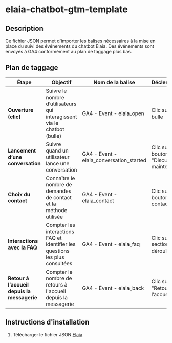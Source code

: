 # elaia-chatbot-gtm-template

## Description

Ce fichier JSON permet d'importer les balises nécessaires à la mise en place du suivi des événements du chatbot Elaia. 
Des événements sont envoyés à GA4 conformément au plan de taggage plus bas. 

## Plan de taggage 

| Étape                             | Objectif                                                                 | Nom de la balise                   | Déclencheur                          | Variables / Exemple dataLayer                                                                                         |
|----------------------------------|--------------------------------------------------------------------------|----------------------------------|------------------------------------|----------------------------------------------------------------------------------------------------------------------|
| **Ouverture (clic)**              | Suivre le nombre d’utilisateurs qui interagissent via le chatbot (bulle) | GA4 - Event - elaia_open         | Clic sur la bulle                   | `dataLayer.push({'event':'elaia_open'});`                                                                             |
| **Lancement d’une conversation** | Suivre quand un utilisateur lance une conversation                       | GA4 - Event - elaia_conversation_started | Clic sur le bouton "Discuter maintenant" | `dataLayer.push({'event':'elaia_conversation_started'});`                                                             |
| **Choix du contact**              | Connaître le nombre de demandes de contact et la méthode utilisée        | GA4 - Event - elaia_contact      | Clic sur un bouton de contact      | `dataLayer.push({'event': 'elaia_contact', 'contact_method': 'email'});` (contact_method peut être 'email', 'whatsapp', 'messenger') |
| **Interactions avec la FAQ**     | Compter les interactions FAQ et identifier les questions les plus consultées | GA4 - Event - elaia_faq          | Clic sur une section FAQ déroulée  | ```dataLayer.push({<br>  'event': 'elaia_faq',<br>  'index': 0,<br>  'question': 'Quelles sont les horaires de réception?'<br>});``` |
| **Retour à l’accueil depuis la messagerie** | Compter le nombre de retours à l'accueil depuis la messagerie             | GA4 - Event - elaia_back         | Clic sur "Retour à l’accueil"      | `dataLayer.push({'event':'elaia_back'});`                                                                              |


## Instructions d'installation 

1. Télécharger le fichier JSON [Elaia]([url](https://github.com/gazanowsky/elaia-chatbot-gtm-template/blob/main/elaia-gtm-template.json))
